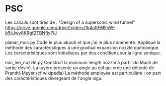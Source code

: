 # PSC

Les calculs sont tirés de :
"Design of a supersonic wind tunnel"
https://drive.google.com/drive/folders/1b4oRFMFnW-b5iiJwy8KRgf2TBNfjyPlJ

planar_moc.py
Code le plus abouti et que j'ai le plus commenté.
Applique la méthode des caractéristiques à une gradual expansion nozzle quelconque.
Les caractéristiques sont initialisées par des conditions sur la ligne sonique.

min_len_nozzle.py
Construit la minimum length nozzle à partir du Mach de sortie désiré.
La tuyère présente un angle au col qui crée une détente de Prandtl-Meyer (cf wikipedia)
La méthode employée est particulière : on part des caractéristiques divergeant de l'angle aigu.

